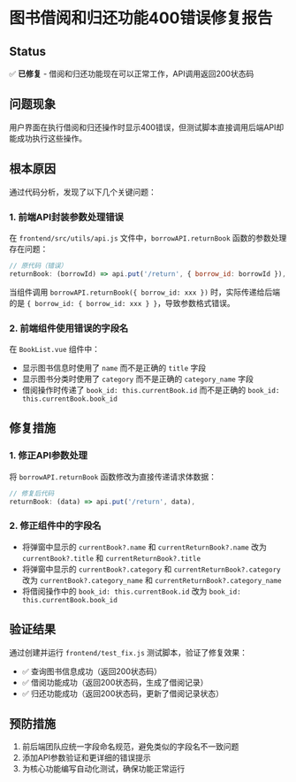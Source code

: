 # 图书借阅和归还功能400错误修复报告

## Status
✅ **已修复** - 借阅和归还功能现在可以正常工作，API调用返回200状态码

## 问题现象
用户界面在执行借阅和归还操作时显示400错误，但测试脚本直接调用后端API却能成功执行这些操作。

## 根本原因
通过代码分析，发现了以下几个关键问题：

### 1. 前端API封装参数处理错误
在 `frontend/src/utils/api.js` 文件中，`borrowAPI.returnBook` 函数的参数处理存在问题：
```javascript
// 原代码（错误）
returnBook: (borrowId) => api.put('/return', { borrow_id: borrowId }),
```
当组件调用 `borrowAPI.returnBook({ borrow_id: xxx })` 时，实际传递给后端的是 `{ borrow_id: { borrow_id: xxx } }`，导致参数格式错误。

### 2. 前端组件使用错误的字段名
在 `BookList.vue` 组件中：
- 显示图书信息时使用了 `name` 而不是正确的 `title` 字段
- 显示图书分类时使用了 `category` 而不是正确的 `category_name` 字段
- 借阅操作时传递了 `book_id: this.currentBook.id` 而不是正确的 `book_id: this.currentBook.book_id`

## 修复措施

### 1. 修正API参数处理
将 `borrowAPI.returnBook` 函数修改为直接传递请求体数据：
```javascript
// 修复后代码
returnBook: (data) => api.put('/return', data),
```

### 2. 修正组件中的字段名
- 将弹窗中显示的 `currentBook?.name` 和 `currentReturnBook?.name` 改为 `currentBook?.title` 和 `currentReturnBook?.title`
- 将弹窗中显示的 `currentBook?.category` 和 `currentReturnBook?.category` 改为 `currentBook?.category_name` 和 `currentReturnBook?.category_name`
- 将借阅操作中的 `book_id: this.currentBook.id` 改为 `book_id: this.currentBook.book_id`

## 验证结果
通过创建并运行 `frontend/test_fix.js` 测试脚本，验证了修复效果：
- ✅ 查询图书信息成功（返回200状态码）
- ✅ 借阅功能成功（返回200状态码，生成了借阅记录）
- ✅ 归还功能成功（返回200状态码，更新了借阅记录状态）

## 预防措施
1. 前后端团队应统一字段命名规范，避免类似的字段名不一致问题
2. 添加API参数验证和更详细的错误提示
3. 为核心功能编写自动化测试，确保功能正常运行